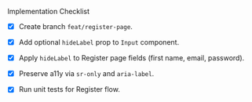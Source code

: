 Implementation Checklist

- [x] Create branch `feat/register-page`.
- [x] Add optional `hideLabel` prop to `Input` component.
- [x] Apply `hideLabel` to Register page fields (first name, email, password).
- [x] Preserve a11y via `sr-only` and `aria-label`.
- [x] Run unit tests for Register flow.

